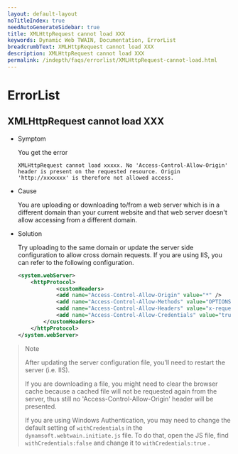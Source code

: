 ```yaml
---
layout: default-layout
noTitleIndex: true
needAutoGenerateSidebar: true
title: XMLHttpRequest cannot load XXX
keywords: Dynamic Web TWAIN, Documentation, ErrorList
breadcrumbText: XMLHttpRequest cannot load XXX
description: XMLHttpRequest cannot load XXX
permalink: /indepth/faqs/errorlist/XMLHttpRequest-cannot-load.html
---
```


# ErrorList

## XMLHttpRequest cannot load XXX

- Symptom

  You get the error

  ```shell
  XMLHttpRequest cannot load xxxxx. No 'Access-Control-Allow-Origin' header is present on the requested resource. Origin 'http://xxxxxxx' is therefore not allowed access.
  ```

- Cause

  You are uploading or downloading to/from a web server which is in a different domain than your current website and that web server doesn't allow accessing from a different domain.

- Solution

  Try uploading to the same domain or update the server side configuration to allow cross domain requests. If you are using IIS, you can refer to the following configuration.

  ```xml
  <system.webServer>
      <httpProtocol>
              <customHeaders>
              <add name="Access-Control-Allow-Origin" value="*" />
              <add name="Access-Control-Allow-Methods" value="OPTIONS, POST, GET, PUT" />
              <add name="Access-Control-Allow-Headers" value="x-requested-with" />
              <add name="Access-Control-Allow-Credentials" value="true" />
          </customHeaders>
      </httpProtocol>
  </system.webServer>
  ```

> Note
>
> After updating the server configuration file, you'll need to restart the server (i.e. IIS).
>
> If you are downloading a file, you might need to clear the browser cache because a cached file will not be requested again from the server, thus still no 'Access-Control-Allow-Origin' header will be presented.
>
> If you are using Windows Authentication, you may need to change the default setting of `withCredentials` in the `dynamsoft.webtwain.initiate.js` file. To do that, open the JS file, find `withCredentials:false` and change it to `withCredentials:true` .
